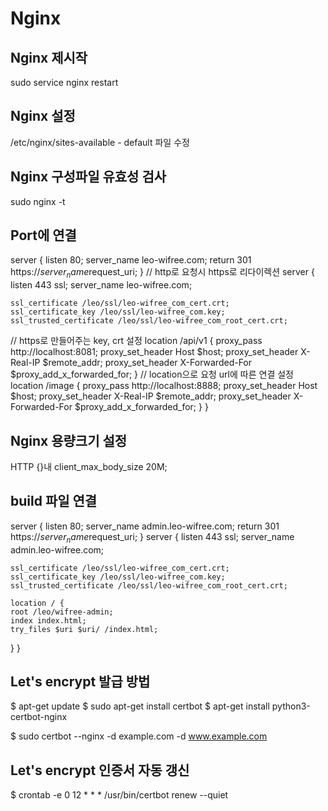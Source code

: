 # Nginx

## Nginx 제시작

sudo service nginx restart

## Nginx 설정

/etc/nginx/sites-available - default 파일 수정

## Nginx 구성파일 유효성 검사

sudo nginx -t

## Port에 연결

server {
listen 80;
server_name leo-wifree.com;
return 301 https://$server_name$request_uri;
}
// http로 요청시 https로 리다이렉션
server {
listen 443 ssl;
server_name leo-wifree.com;

    ssl_certificate /leo/ssl/leo-wifree_com_cert.crt;
    ssl_certificate_key /leo/ssl/leo-wifree_com.key;
    ssl_trusted_certificate /leo/ssl/leo-wifree_com_root_cert.crt;

// https로 만들어주는 key, crt 설정
location /api/v1 {
proxy_pass http://localhost:8081;
proxy_set_header Host $host;
proxy_set_header X-Real-IP $remote_addr;
proxy_set_header X-Forwarded-For $proxy_add_x_forwarded_for;
}
// location으로 요청 url에 따른 연결 설정
location /image {
proxy_pass http://localhost:8888;
proxy_set_header Host $host;
proxy_set_header X-Real-IP $remote_addr;
proxy_set_header X-Forwarded-For $proxy_add_x_forwarded_for;
}
}

## Nginx 용량크기 설정

HTTP {}내 client_max_body_size 20M;

## build 파일 연결

server {
listen 80;
server_name admin.leo-wifree.com;
return 301 https://$server_name$request_uri;
}
server {
listen 443 ssl;
server_name admin.leo-wifree.com;

    ssl_certificate /leo/ssl/leo-wifree_com_cert.crt;
    ssl_certificate_key /leo/ssl/leo-wifree_com.key;
    ssl_trusted_certificate /leo/ssl/leo-wifree_com_root_cert.crt;

    location / {
    root /leo/wifree-admin;
    index index.html;
    try_files $uri $uri/ /index.html;

}
}

## Let's encrypt 발급 방법

$ apt-get update
$ sudo apt-get install certbot
$ apt-get install python3-certbot-nginx

$ sudo certbot --nginx -d example.com -d www.example.com

## Let's encrypt 인증서 자동 갱신

$ crontab -e
0 12 \* \* \* /usr/bin/certbot renew --quiet
